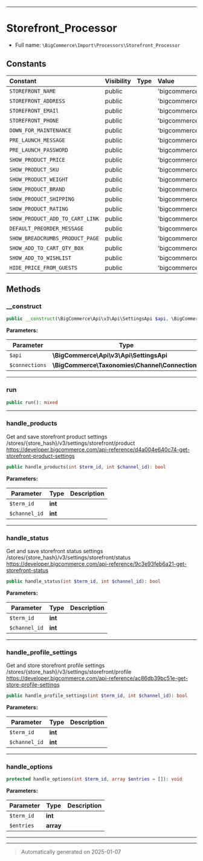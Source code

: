 ***

# Storefront_Processor





* Full name: `\BigCommerce\Import\Processors\Storefront_Processor`


## Constants

| Constant | Visibility | Type | Value |
|:---------|:-----------|:-----|:------|
|`STOREFRONT_NAME`|public| |&#039;bigcommerce_storefront_name&#039;|
|`STOREFRONT_ADDRESS`|public| |&#039;bigcommerce_storefront_address&#039;|
|`STOREFRONT_EMAIl`|public| |&#039;bigcommerce_storefront_email&#039;|
|`STOREFRONT_PHONE`|public| |&#039;bigcommerce_storefront_phone&#039;|
|`DOWN_FOR_MAINTENANCE`|public| |&#039;bigcommerce_down_for_maintenance_message&#039;|
|`PRE_LAUNCH_MESSAGE`|public| |&#039;bigcommerce_prelaunch_message&#039;|
|`PRE_LAUNCH_PASSWORD`|public| |&#039;bigcommerce_prelaunch_password&#039;|
|`SHOW_PRODUCT_PRICE`|public| |&#039;bigcommerce_storefront_show_product_price&#039;|
|`SHOW_PRODUCT_SKU`|public| |&#039;bigcommerce_storefront_show_product_sku&#039;|
|`SHOW_PRODUCT_WEIGHT`|public| |&#039;bigcommerce_storefront_show_product_weight&#039;|
|`SHOW_PRODUCT_BRAND`|public| |&#039;bigcommerce_storefront_show_product_brand&#039;|
|`SHOW_PRODUCT_SHIPPING`|public| |&#039;bigcommerce_storefront_show_product_shipping&#039;|
|`SHOW_PRODUCT_RATING`|public| |&#039;bigcommerce_storefront_show_product_rating&#039;|
|`SHOW_PRODUCT_ADD_TO_CART_LINK`|public| |&#039;bigcommerce_storefront_show_add_to_cart_link&#039;|
|`DEFAULT_PREORDER_MESSAGE`|public| |&#039;bigcommerce_storefront_default_preorder_message&#039;|
|`SHOW_BREADCRUMBS_PRODUCT_PAGE`|public| |&#039;bigcommerce_storefront_show_breadcrumbs_product_pages&#039;|
|`SHOW_ADD_TO_CART_QTY_BOX`|public| |&#039;bigcommerce_storefront_show_add_to_cart_qty_box&#039;|
|`SHOW_ADD_TO_WISHLIST`|public| |&#039;bigcommerce_storefront_show_add_to_wishlist&#039;|
|`HIDE_PRICE_FROM_GUESTS`|public| |&#039;bigcommerce_storefront_hide_price_from_guests&#039;|


## Methods


### __construct



```php
public __construct(\BigCommerce\Api\v3\Api\SettingsApi $api, \BigCommerce\Taxonomies\Channel\Connections $connections): mixed
```








**Parameters:**

| Parameter | Type | Description |
|-----------|------|-------------|
| `$api` | **\BigCommerce\Api\v3\Api\SettingsApi** |  |
| `$connections` | **\BigCommerce\Taxonomies\Channel\Connections** |  |





***

### run



```php
public run(): mixed
```












***

### handle_products

Get and save storefront product settings
/stores/{store_hash}/v3/settings/storefront/product
https://developer.bigcommerce.com/api-reference/d4a004e640c74-get-storefront-product-settings

```php
public handle_products(int $term_id, int $channel_id): bool
```








**Parameters:**

| Parameter | Type | Description |
|-----------|------|-------------|
| `$term_id` | **int** |  |
| `$channel_id` | **int** |  |





***

### handle_status

Get and save storefront status settings
/stores/{store_hash}/v3/settings/storefront/status
https://developer.bigcommerce.com/api-reference/9c3e93feb6a21-get-storefront-status

```php
public handle_status(int $term_id, int $channel_id): bool
```








**Parameters:**

| Parameter | Type | Description |
|-----------|------|-------------|
| `$term_id` | **int** |  |
| `$channel_id` | **int** |  |





***

### handle_profile_settings

Get and store storefront profile settings
/stores/{store_hash}/v3/settings/storefront/profile
https://developer.bigcommerce.com/api-reference/ac86db39bc51e-get-store-profile-settings

```php
public handle_profile_settings(int $term_id, int $channel_id): bool
```








**Parameters:**

| Parameter | Type | Description |
|-----------|------|-------------|
| `$term_id` | **int** |  |
| `$channel_id` | **int** |  |





***

### handle_options



```php
protected handle_options(int $term_id, array $entries = []): void
```








**Parameters:**

| Parameter | Type | Description |
|-----------|------|-------------|
| `$term_id` | **int** |  |
| `$entries` | **array** |  |





***


***
> Automatically generated on 2025-01-07
